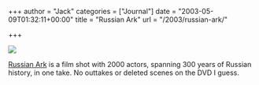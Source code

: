 +++
author = "Jack"
categories = ["Journal"]
date = "2003-05-09T01:32:11+00:00"
title = "Russian Ark"
url = "/2003/russian-ark/"

+++

![][1]

[Russian Ark][2] is a film shot with 2000 actors, spanning 300 years of Russian history, in one take. No outtakes or deleted scenes on the DVD I guess.

 [1]: images/blog/russianark.jpg
 [2]: http://web.archive.org/web/20030407233255/http://www.wellspring.com:80/russianark/home.html